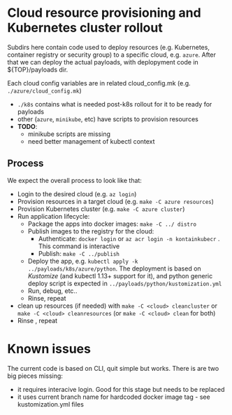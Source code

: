 # Cloud resource provisioning and Kubernetes cluster rollout

Subdirs here contain code used to deploy resources (e.g. Kubernetes, container registry or security group) to a specific cloud, e.g. `azure`.
After that we can deploy the actual payloads, with deplopyment code in ${TOP}/payloads dir.

Each cloud config variables are in related cloud_config.mk (e.g. `./azure/cloud_config.mk`)

* `./k8s` contains what is needed post-k8s rollout for it to be ready for payloads
* other (`azure`, `minikube`, etc) have scripts to provision resources
* __TODO__:
  * minikube scripts are missing
  * need better management of kubectl context

## Process

We expect the overall process to look like that:

* Login to the desired cloud (e.g. `az login`)
* Provision resources in a target cloud (e.g. `make -C azure resources`)
* Provision Kubernetes cluster (e.g. `make -C azure cluster`)
* Run application lifecycle:
  * Package the apps into docker images: `make -C ../ distro`
  * Publish images to the registry for the cloud:
    * Authenticate: `docker login` or `az acr login -n kontainkubecr` . This command is interactive
    * Publish: `make -C ../publish`
  * Deploy the app, e.g. `kubectl apply -k ../payloads/k8s/azure/python`.
   The deployment is based on *Kustomize* (and kubectl 1.13+ support for it), and python generic deploy script is expected in `../payloads/python/kustomization.yml`
  * Run, debug, etc..
  * Rinse, repeat
* clean up resources (if needed) with `make -C <cloud> cleancluster` or `make -C <cloud> cleanresources` (or `make -C <cloud> clean` for both)
* Rinse , repeat

# Known issues

The current code is based on CLI, quit simple but works. There is are two big pieces missing:

* it requires interacive login. Good for this stage but needs to be replaced
* it uses current branch name for hardcoded docker image tag - see kustomization.yml files
